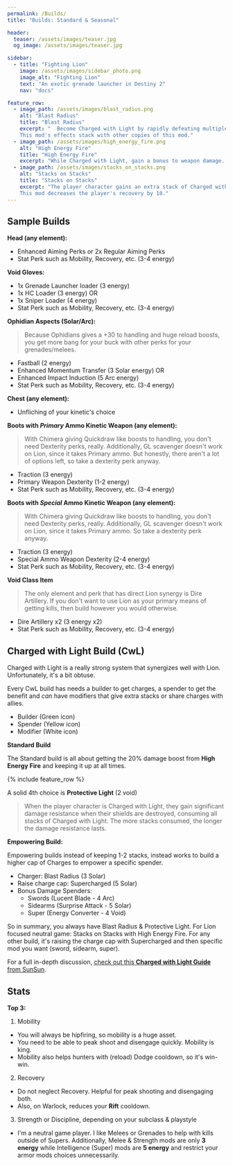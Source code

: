 ```yaml
---
permalink: /Builds/
title: "Builds: Standard & Seasonal"

header:
  teaser: /assets/images/teaser.jpg
  og_image: /assets/images/teaser.jpg

sidebar:
  - title: "Fighting Lion"
    image: /assets/images/sidebar_photo.png
    image_alt: "Fighting Lion"
    text: "An exotic grenade launcher in Destiny 2"
    nav: "docs"

feature_row:
  - image_path: /assets/images/blast_radius.png
    alt: "Blast Radius"
    title: "Blast Radius"
    excerpt: " 	Become Charged with Light by rapidly defeating multiple enemies with Grenade Launchers or Rocket Launchers.
    This mod's effects stack with other copies of this mod."
  - image_path: /assets/images/high_energy_fire.png
    alt: "High Energy Fire"
    title: "High Energy Fire"
    excerpt: "While Charged with Light, gain a bonus to weapon damage. Each defeated enemy consumes one stack of Charged with Light."
  - image_path: /assets/images/stacks_on_stacks.png
    alt: "Stacks on Stacks"
    title: "Stacks on Stacks"
    excerpt: "The player character gains an extra stack of Charged with Light for every stack they gain.
    This mod decreases the player's recovery by 10."
---
```


## Sample Builds

**Head (any element):**
- Enhanced Aiming Perks or 2x Regular Aiming Perks
- Stat Perk such as Mobility, Recovery, etc. (3-4 energy)

**Void Gloves:**
- 1x Grenade Launcher loader (3 energy)
- 1x HC Loader (3 energy) OR
- 1x Sniper Loader (4 energy)
- Stat Perk such as Mobility, Recovery, etc. (3-4 energy)

**Ophidian Aspects (Solar/Arc):**
> Because Ophidians gives a +30 to handling and huge reload boosts, you get more bang for your buck with other perks for your grenades/melees.

- Fastball (2 energy)
- Enhanced Momentum Transfer (3 Solar energy) OR
- Enhanced Impact Induction (5 Arc energy)
- Stat Perk such as Mobility, Recovery, etc. (3-4 energy)

**Chest (any element):**
- Unfliching of your kinetic's choice

**Boots with _Primary_ Ammo Kinetic Weapon (any element):**
> With Chimera giving Quickdraw like boosts to handling, you don't need Dexterity perks, really. Additionally, GL scavenger doesn't work on Lion, since it takes Primary ammo. But honestly, there aren't a lot of options left, so take a dexterity perk anyway.

- Traction (3 energy)
- Primary Weapon Dexterity (1-2 energy)
- Stat Perk such as Mobility, Recovery, etc. (3-4 energy)

**Boots with _Special_ Ammo Kinetic Weapon (any element):**
> With Chimera giving Quickdraw like boosts to handling, you don't need Dexterity perks, really. Additionally, GL scavenger doesn't work on Lion, since it takes Primary ammo. So take a dexterity perk anyway.

- Traction (3 energy)
- Special Ammo Weapon Dexterity (2-4 energy)
- Stat Perk such as Mobility, Recovery, etc. (3-4 energy)

**Void Class Item**
> The only element and perk that has direct Lion synergy is Dire Artillery. If you don't want to use Lion as your primary means of getting kills, then build however you would otherwise.

- Dire Artillery x2 (3 energy x2)
- Stat Perk such as Mobility, Recovery, etc. (3-4 energy)

## Charged with Light Build (CwL)

Charged with Light is a really strong system that synergizes well with Lion. Unfortunately, it's a bit obtuse.

Every CwL build has needs a builder to get charges, a spender to get the benefit and _can_ have modifiers that give extra stacks or share charges with allies.
- Builder (Green icon)
- Spender (Yellow icon)
- Modifier (White icon)

**Standard Build**

The Standard build is all about getting the 20% damage boost from **High Energy Fire** and keeping it up at all times.

{% include feature_row %}

A solid 4th choice is **Protective Light** (2 void)
> When the player character is Charged with Light, they gain significant damage resistance when their shields are destroyed, consuming all stacks of Charged with Light. The more stacks consumed, the longer the damage resistance lasts.

**Empowering Build:**

Empowering builds instead of keeping 1-2 stacks, instead works to build a higher cap of Charges to empower a specific spender.

* Charger: Blast Radius  (3 Solar)
* Raise charge cap: Supercharged (5 Solar)
* Bonus Damage Spenders:
    - Swords (Lucent Blade - 4 Arc)
    - Sidearms (Surprise Attack - 5 Solar)
    - Super (Energy Converter - 4 Void)

So in summary, you always have Blast Radius & Protective Light. For Lion focused neutral game: Stacks on Stacks with High Energy Fire. For any other build, it's raising the charge cap with Supercharged and then specific mod you want (sword, sidearm, super).

For a full in-depth discussion, [check out this **Charged with Light Guide** from SunSun](https://www.reddit.com/r/FightingLion/comments/hb7gdo/revisiting_charged_with_light/?utm_source=share&utm_medium=web2x).

## Stats

**Top 3:**
1. Mobility
  - You will always be hipfiring, so mobility is a huge asset.
  - You need to be able to peak shoot and disengage quickly. Mobility is king.
  - Mobility also helps hunters with (reload) Dodge cooldown, so it's win-win.
2. Recovery
  - Do not neglect Recovery. Helpful for peak shooting and disengaging both.
  - Also, on Warlock, reduces your **Rift** cooldown.
3. Strength or Discipline, depending on your subclass & playstyle
  - I'm a neutral game player. I like Melees or Grenades to help with kills outside of Supers. Additionally, Melee & Strength mods are only **3 energy** while Intelligence (Super) mods are **5 energy** and restrict your armor mods choices unnecessarily.
